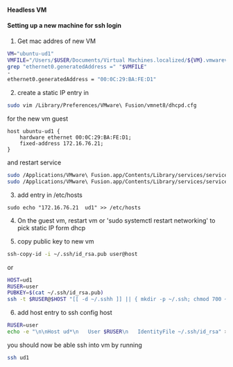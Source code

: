 #### Headless VM


#### Setting up a new machine for ssh login
1) Get mac addres of new VM

```bash
VM="ubuntu-ud1"
VMFILE="/Users/$USER/Documents/Virtual Machines.localized/${VM}.vmwarevm/${VM}.vmx"
grep "ethernet0.generatedAddress =" "$VMFILE"
-
ethernet0.generatedAddress = "00:0C:29:BA:FE:D1"
```

2) create a static IP entry in
```bash
sudo vim /Library/Preferences/VMware\ Fusion/vmnet8/dhcpd.cfg
```
for the new vm guest
```shell
host ubuntu-ud1 { 
    hardware ethernet 00:0C:29:BA:FE:D1; 
    fixed-address 172.16.76.21;
}
```
and restart service
```bash
sudo /Applications/VMware\ Fusion.app/Contents/Library/services/services.sh --stop
sudo /Applications/VMware\ Fusion.app/Contents/Library/services/services.sh --start
```

3) add entry in /etc/hosts
```shell
sudo echo "172.16.76.21  ud1" >> /etc/hosts
```

4) On the guest vm, restart vm  or 'sudo systemctl restart networking' to pick static IP form dhcp

5) copy public key to new vm
```bash
ssh-copy-id -i ~/.ssh/id_rsa.pub user@host
```
or

```bash
HOST=ud1
RUSER=user
PUBKEY=$(cat ~/.ssh/id_rsa.pub)
ssh -t $RUSER@$HOST "[[ -d ~/.sshh ]] || { mkdir -p ~/.ssh; chmod 700 ~/.ssh; }; echo ${PUBKEY} >> ~/.ssh/authorized_keys; chmod 700 ~/.ssh/authorized_keys;"
```

6) add host entry to ssh config host
```bash
RUSER=user
echo -e "\n\nHost ud*\n   User $RUSER\n   IdentityFile ~/.ssh/id_rsa" >>  ~/.ssh/config
```

you should now be able ssh into vm by running
```bash
ssh ud1
```
